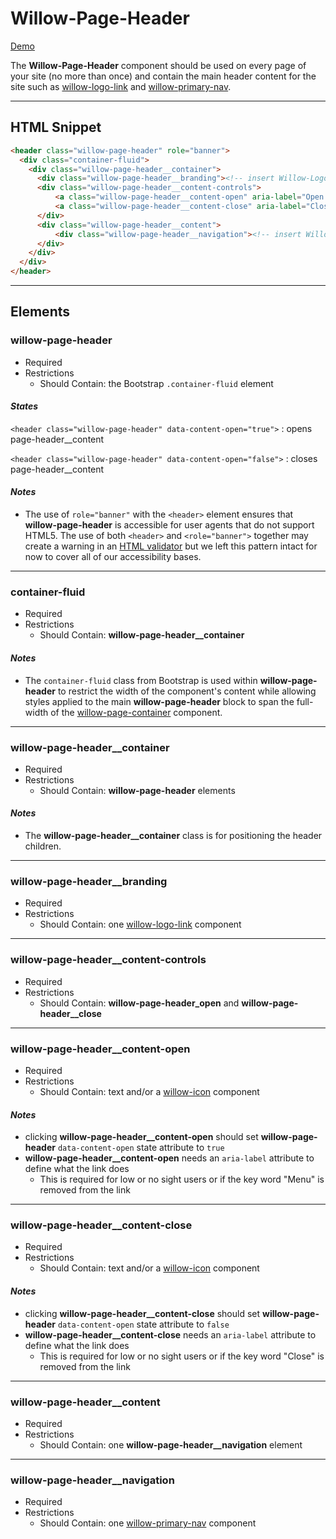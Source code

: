 # **Willow-Page-Header**

[Demo](https://unumux.github.io/willow-testing-site/components/page-header.html)

The **Willow-Page-Header** component should be used on every page of your site (no more than once) and contain the main header content for the site such as [willow-logo-link](../logo-link) and [willow-primary-nav](../primary-nav).

---

## HTML Snippet

```html
<header class="willow-page-header" role="banner">
  <div class="container-fluid">
    <div class="willow-page-header__container">
      <div class="willow-page-header__branding"><!-- insert Willow-Logo-Link Component Here --></div>
      <div class="willow-page-header__content-controls">
          <a class="willow-page-header__content-open" aria-label="Open Menu" href="#">menu</a>
          <a class="willow-page-header__content-close" aria-label="Close Menu" href="#">close</a>
      </div>
      <div class="willow-page-header__content">
          <div class="willow-page-header__navigation"><!-- insert Willow-Primary-Nav Component Here --></div>
      </div>
    </div>
  </div>
</header>
```

---

## Elements

### willow-page-header

- Required
- Restrictions
  - Should Contain: the Bootstrap `.container-fluid` element

#### _States_

`<header class="willow-page-header" data-content-open="true">` : opens page-header__content

`<header class="willow-page-header" data-content-open="false">` : closes page-header__content

#### _Notes_

- The use of `role="banner"` with the `<header>` element ensures that **willow-page-header** is accessible for user agents that do not support HTML5. The use of both `<header>` and `<role="banner">` together may create a warning in an [HTML validator](https://validator.w3.org/) but we left this pattern intact for now to cover all of our accessibility bases.

---

### container-fluid

- Required
- Restrictions
  - Should Contain: **willow-page-header__container**

#### _Notes_

- The `container-fluid` class from Bootstrap is used within **willow-page-header** to restrict the width of the component's content while allowing styles applied to the main **willow-page-header** block to span the full-width of the [willow-page-container](../page-container) component.

---

### willow-page-header__container

- Required
- Restrictions
  - Should Contain: **willow-page-header** elements

#### _Notes_

- The **willow-page-header__container** class is for positioning the header children.

---
### willow-page-header__branding

- Required
- Restrictions
  - Should Contain: one [willow-logo-link](../logo-link) component

---

### willow-page-header__content-controls

- Required
- Restrictions
  - Should Contain: **willow-page-header_open** and **willow-page-header__close**

---

### willow-page-header__content-open

- Required
- Restrictions
  - Should Contain: text and/or a [willow-icon](../icons) component

#### _Notes_

- clicking **willow-page-header__content-open** should set **willow-page-header** `data-content-open` state attribute to `true`
- **willow-page-header__content-open** needs an `aria-label` attribute to define what the link does
  - This is required for low or no sight users or if the key word "Menu" is removed from the link

---

### willow-page-header__content-close

- Required
- Restrictions
  - Should Contain: text and/or a [willow-icon](../icons) component

#### _Notes_

- clicking **willow-page-header__content-close** should set **willow-page-header** `data-content-open` state attribute to `false`
- **willow-page-header__content-close** needs an `aria-label` attribute to define what the link does
  - This is required for low or no sight users or if the key word "Close" is removed from the link

---

### willow-page-header__content

- Required
- Restrictions
  - Should Contain: one **willow-page-header__navigation** element

---

### willow-page-header__navigation

- Required
- Restrictions
  - Should Contain: one [willow-primary-nav](../primary-nav) component
